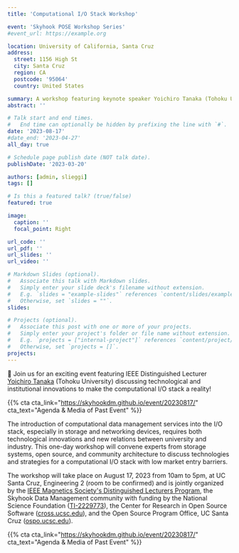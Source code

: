 ```yaml
---
title: 'Computational I/O Stack Workshop'

event: 'Skyhook POSE Workshop Series'
#event_url: https://example.org

location: University of California, Santa Cruz
address:
  street: 1156 High St
  city: Santa Cruz
  region: CA
  postcode: '95064'
  country: United States

summary: A workshop featuring keynote speaker Yoichiro Tanaka (Tohoku University) that will take place on August 17, 2023 at UC Santa Cruz in the Engineering 2 building (room to be confirmed)
abstract: ''

# Talk start and end times.
#   End time can optionally be hidden by prefixing the line with `#`.
date: '2023-08-17'
#date_end: '2023-04-27'
all_day: true

# Schedule page publish date (NOT talk date).
publishDate: '2023-03-20'

authors: [admin, slieggi]
tags: []

# Is this a featured talk? (true/false)
featured: true

image:
  caption: ''
  focal_point: Right

url_code: ''
url_pdf: ''
url_slides: ''
url_video: ''

# Markdown Slides (optional).
#   Associate this talk with Markdown slides.
#   Simply enter your slide deck's filename without extension.
#   E.g. `slides = "example-slides"` references `content/slides/example-slides.md`.
#   Otherwise, set `slides = ""`.
slides:

# Projects (optional).
#   Associate this post with one or more of your projects.
#   Simply enter your project's folder or file name without extension.
#   E.g. `projects = ["internal-project"]` references `content/project/deep-learning/index.md`.
#   Otherwise, set `projects = []`.
projects:
---
```


👋 Join us for an exciting event featuring IEEE Distinguished Lecturer [Yoichiro Tanaka](https://skyhookdm.github.io/author/yoichiro-tanaka/) (Tohoku University) discussing technological and institutional innovations to make the computational I/O stack a reality!

{{% cta cta_link="https://skyhookdm.github.io/event/20230817/" cta_text="Agenda & Media of Past Event" %}}

The introduction of computational data management services into the I/O stack, especially in storage and networking devices, requires both technological innovations and new relations between university and industry. This one-day workshop will convene experts from storage systems, open source, and community architecture to discuss technologies and strategies for a computational I/O stack with low market entry barriers.

The workshop will take place on August 17, 2023 from 10am to 5pm, at UC Santa Cruz, Engineering 2 (room to be confirmed) and is jointly organized by the [IEEE Magnetics Society's Distinguished Lecturers Program][web-ieee-lecturers], the Skyhook Data Management community with funding by the National Science Foundation ([TI-2229773][web-nsf-award]), the Center for Research in Open Source Software ([cross.ucsc.edu][web-cross]), and the Open Source Program Office, UC Santa Cruz ([ospo.ucsc.edu][web-ospo]). 

{{% cta cta_link="https://skyhookdm.github.io/event/20230817/" cta_text="Agenda & Media of Past Event" %}}

<!-- Resources -->
[web-ieee-lecturers]: https://ieeemagnetics.org/membership/educational-outreach/distinguished-lecturers
[web-nsf-award]:      https://www.nsf.gov/awardsearch/showAward?AWD_ID=2229773
[web-cross]:          https://cross.ucsc.edu
[web-ospo]:           https://ospo.ucsc.edu
